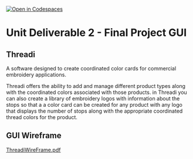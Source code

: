 [![Open in Codespaces](https://classroom.github.com/assets/launch-codespace-2972f46106e565e64193e422d61a12cf1da4916b45550586e14ef0a7c637dd04.svg)](https://classroom.github.com/open-in-codespaces?assignment_repo_id=17210681)
# Unit Deliverable 2 - Final Project GUI

## Threadi

A software designed to create coordinated color cards for commercial embroidery applications.

Threadi offers the ability to add and manage different product types along with the coordinated colors associated with those products. in Threadi you can also create a library of embroidery logos with information about the stops so that a a color card can be created for any product with any logo that displays the number of stops along with the appropriate coordinated thread colors for the product.



## GUI Wireframe
[ThreadiWireFrame.pdf](https://github.com/user-attachments/files/17810024/ThreadiWireFrame.pdf)
